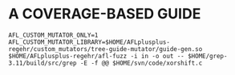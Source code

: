 # A COVERAGE-BASED GUIDE

`AFL_CUSTOM_MUTATOR_ONLY=1 AFL_CUSTOM_MUTATOR_LIBRARY=$HOME/AFLplusplus-regehr/custom_mutators/tree-guide-mutator/guide-gen.so $HOME/AFLplusplus-regehr/afl-fuzz -i in -o out -- $HOME/grep-3.11/build/src/grep -E -f @@ $HOME/svn/code/xorshift.c`
